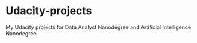 # Udacity-projects
My Udacity projects for Data Analyst Nanodegree and Artificial Intelligence Nanodegree
